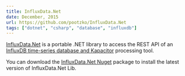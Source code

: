 ```yaml
---
title: InfluxData.Net
date: December, 2015
url: https://github.com/pootzko/InfluxData.Net
tags: ["dotnet", "csharp", "database", "influxdb"]
---
```


<a href="https://github.com/pootzko/InfluxData.Net">InfluxData.Net</a> is a portable .NET library to access the REST API of an <a href="https://www.influxdata.com/">InfluxDB time-series database and Kapacitor</a> processing tool.

You can download the <a href="https://www.nuget.org/packages/InfluxData.Net/">InfluxData.Net Nuget</a> package to install the latest version of InfluxData.Net Lib.